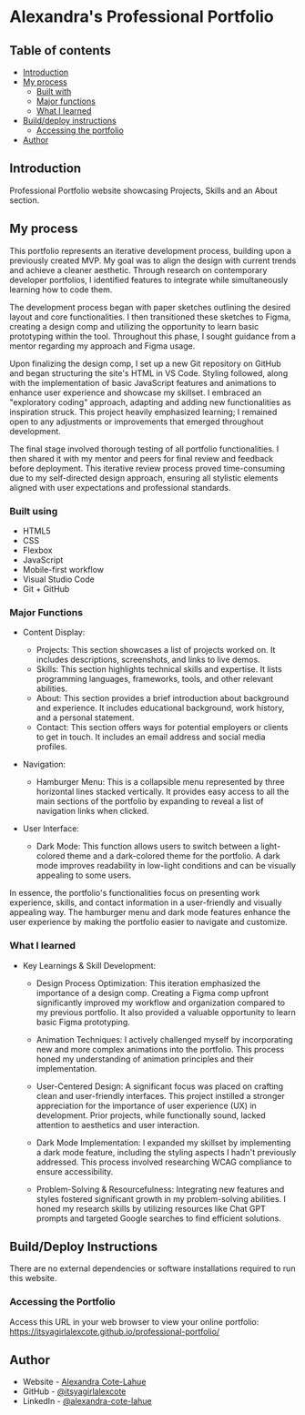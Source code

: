 # Alexandra's Professional Portfolio

## Table of contents

- [Introduction](#introduction)
- [My process](#my-process)
  - [Built with](#built-with)
  - [Major functions](#major-functions)
  - [What I learned](#what-i-learned)
- [Build/deploy instructions](#build-deploy-instructions)
  - [Accessing the portfolio](#accessing-the-portfolio)
- [Author](#author)

## Introduction

Professional Portfolio website showcasing Projects, Skills and an About section.

## My process

This portfolio represents an iterative development process, building upon a previously created MVP. My goal was to align the design with current trends and achieve a cleaner aesthetic. Through research on contemporary developer portfolios, I identified features to integrate while simultaneously learning how to code them.

The development process began with paper sketches outlining the desired layout and core functionalities. I then transitioned these sketches to Figma, creating a design comp and utilizing the opportunity to learn basic prototyping within the tool. Throughout this phase, I sought guidance from a mentor regarding my approach and Figma usage.

Upon finalizing the design comp, I set up a new Git repository on GitHub and began structuring the site's HTML in VS Code. Styling followed, along with the implementation of basic JavaScript features and animations to enhance user experience and showcase my skillset. I embraced an "exploratory coding" approach, adapting and adding new functionalities as inspiration struck. This project heavily emphasized learning; I remained open to any adjustments or improvements that emerged throughout development.

The final stage involved thorough testing of all portfolio functionalities. I then shared it with my mentor and peers for final review and feedback before deployment. This iterative review process proved time-consuming due to my self-directed design approach, ensuring all stylistic elements aligned with user expectations and professional standards.

### Built using

- HTML5
- CSS 
- Flexbox
- JavaScript
- Mobile-first workflow
- Visual Studio Code
- Git + GitHub

### Major Functions

- Content Display:
    - Projects: This section showcases a list of projects worked on. It includes descriptions, screenshots, and links to live demos.
    - Skills: This section highlights technical skills and expertise. It lists programming languages, frameworks, tools, and other relevant abilities.
    - About: This section provides a brief introduction about background and experience. It includes educational background, work history, and a personal statement.
    - Contact: This section offers ways for potential employers or clients to get in touch. It includes an email address and social media profiles.
  
- Navigation:
    - Hamburger Menu: This is a collapsible menu  represented by three horizontal lines stacked vertically. It provides easy access to all the main sections of the portfolio by expanding to reveal a list of       navigation links when clicked.
  
-  User Interface:
    - Dark Mode: This function allows users to switch between a light-colored theme and a dark-colored theme for the portfolio. A dark mode improves readability in low-light conditions and can be visually appealing to some users.
   
In essence, the portfolio's functionalities focus on presenting work experience, skills, and contact information in a user-friendly and visually appealing way. The hamburger menu and dark mode features enhance the user experience by making the portfolio easier to navigate and customize.

### What I learned

  - Key Learnings & Skill Development:

    - Design Process Optimization: This iteration emphasized the importance of a design comp. Creating a Figma comp upfront significantly improved my workflow and organization compared to my previous portfolio. It also provided a valuable opportunity to learn basic Figma prototyping.

    - Animation Techniques: I actively challenged myself by incorporating new and more complex animations into the portfolio. This process honed my understanding of animation principles and their implementation.

    - User-Centered Design: A significant focus was placed on crafting clean and user-friendly interfaces. This project instilled a stronger appreciation for the importance of user experience (UX) in development. Prior projects, while functionally sound, lacked attention to aesthetics and user interaction.

    - Dark Mode Implementation: I expanded my skillset by implementing a dark mode feature, including the styling aspects I hadn't previously addressed. This process involved researching WCAG compliance to ensure accessibility.
    
    - Problem-Solving & Resourcefulness: Integrating new features and styles fostered significant growth in my problem-solving abilities. I honed my research skills by utilizing resources like Chat GPT prompts and targeted Google searches to find efficient solutions.

## Build/Deploy Instructions

There are no external dependencies or software installations required to run this website. 

### Accessing the Portfolio

Access this URL in your web browser to view your online portfolio: https://itsyagirlalexcote.github.io/professional-portfolio/

## Author

- Website - [Alexandra Cote-Lahue](https://itsyagirlalexcote.github.io/professional-portfolio/)
- GitHub - [@itsyagirlalexcote](https://github.com/itsyagirlalexcote)
- LinkedIn - [@alexandra-cote-lahue](https://www.linkedin.com/in/alexandra-cote-lahue/)

